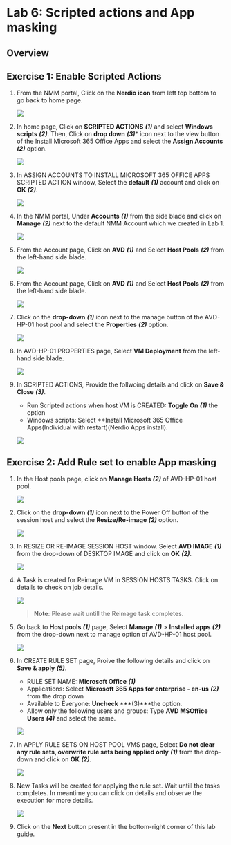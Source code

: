 # Lab 6: Scripted actions and App masking

## Overview



## Exercise 1: Enable Scripted Actions

1. From the NMM portal, Click on the **Nerdio icon** from left top bottom to go back to home page.

   ![](media/sa1.png)
      
1. In home page, Click on **SCRIPTED ACTIONS** ***(1)*** and select **Windows scripts** ***(2)***. Then, Click on **drop down** ***(3)**** icon next to the view button of the Install Microsoft 365 Office Apps and select the **Assign Accounts** ***(2)*** option.

   ![](media/sa2.png)
   
1. In ASSIGN ACCOUNTS TO INSTALL MICROSOFT 365 OFFICE APPS SCRIPTED ACTION window, Select the **default** ***(1)*** account and click on **OK** ***(2)***.

   ![](media/sa3.png)
   
1. In the NMM portal, Under **Accounts** ***(1)*** from the side blade and click on **Manage** ***(2)*** next to the default NMM Account which we created in Lab 1.

   ![](media/sa4.png)
   
1. From the Account page, Click on **AVD** ***(1)*** and Select **Host Pools** ***(2)*** from the left-hand side blade.

   ![](media/2s5.png)
   
   
1. From the Account page, Click on **AVD** ***(1)*** and Select **Host Pools** ***(2)*** from the left-hand side blade.

   ![](media/2s5.png)
   
1. Click on the **drop-down** ***(1)*** icon next to the manage button of the AVD-HP-01 host pool and select the **Properties** ***(2)*** option.

   ![](media/sa5.png)
   
1. In AVD-HP-01 PROPERTIES page, Select **VM Deployment** from the left-hand side blade.

   ![](media/sa6.png)
   
1. In SCRIPTED ACTIONS, Provide the follwoing details and click on **Save & Close** ***(3)***.

   - Run Scripted actions when host VM is CREATED: **Toggle On** ***(1)*** the option
   - Windows scripts: Select **Install Microsoft 365 Office Apps(Individual with restart)(Nerdio Apps install).

   ![](media/sa10.png)
   
## Exercise 2: Add Rule set to enable App masking
   
1. In the Host pools page, click on **Manage Hosts** ***(2)*** of AVD-HP-01 host pool.

   ![](media/2ss11.png)
   
1. Click on the **drop-down** ***(1)*** icon next to the Power Off button of the session host and select the **Resize/Re-image** ***(2)*** option.

   ![](media/sa7.png)
   
1. In RESIZE OR RE-IMAGE SESSION HOST window. Select **AVD IMAGE** ***(1)*** from the drop-down of DESKTOP IMAGE and click on **OK** ***(2)***.

   ![](media/sa8.png)
   
1. A Task is created for Reimage VM in SESSION HOSTS TASKS. Click on details to check on job details.

   ![](media/sa9.png)
   
   >**Note**: Please wait untill the Reimage task completes.

1. Go back to **Host pools** ***(1)*** page, Select **Manage** ***(1)*** > **Installed apps** ***(2)*** from the drop-down next to manage option of AVD-HP-01 host pool.

   ![](media/sa14.png)

1. In CREATE RULE SET page, Proive the following details and click on **Save & apply** ***(5)***.

   - RULE SET NAME: **Microsoft Office** ***(1)***
   - Applications: Select **Microsoft 365 Apps for enterprise - en-us** ***(2)*** from the drop down
   - Available to Everyone: **Uncheck** ***(3)***the option.
   - Allow only the following users and groups: Type **AVD MSOffice Users** ***(4)*** and select the same.

   ![](media/sa12.png)
   
1. In APPLY RULE SETS ON HOST POOL VMS page, Select **Do not clear any rule sets, overwrite rule sets being applied only** ***(1)*** from the drop-down and click on **OK** ***(2)***.

   ![](media/sa13.png)
   
1. New Tasks will be created for applying the rule set. Wait untill the tasks completes. In meantime you can click on details and observe the execution for more details.

   ![](media/sa15.png)
   
1. Click on the **Next** button present in the bottom-right corner of this lab guide.



